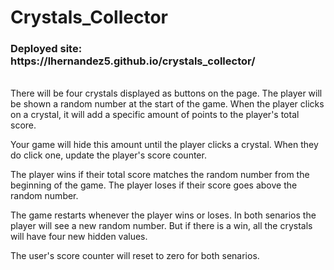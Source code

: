 # Crystals_Collector
<h3>Deployed site: https://lhernandez5.github.io/crystals_collector/</h3>
<br>
There will be four crystals displayed as buttons on the page.
The player will be shown a random number at the start of the game.
When the player clicks on a crystal, it will add a specific amount of points to the player's total score.

Your game will hide this amount until the player clicks a crystal.
When they do click one, update the player's score counter.

The player wins if their total score matches the random number from the beginning of the game.
The player loses if their score goes above the random number.

The game restarts whenever the player wins or loses. In both senarios the player will see a new random number. But if there is a win, all the crystals will have four new hidden values. 

The user's score counter will reset to zero for both senarios.


